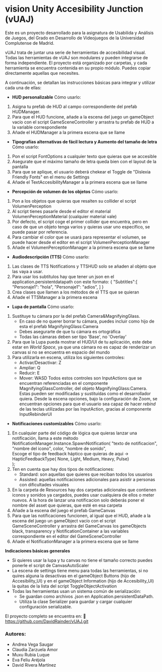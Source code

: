 # vision Unity Accesibility Junction (vUAJ)
Este es un proyecto desarrollado para la asignatura de Usabilida y Análisis de Juegos, del Grado en Desarrollo de Videojuegos de la Universidad Complutense de Madrid.

vUAJ trata de juntar una serie de herramientas de accesibilidad visual. Todas las herramientas de vUAJ son modulares y pueden integrarse de forma independiente. El proyecto está organizado por carpetas, y cada herramienta se encuentra contenida en su propio módulo. Puedes copiar directamente aquellas que necesites.

A continuación, se detallan las instrucciones básicas para integrar y utilizar cada una de ellas:


- **HUD personalizable**
Cómo usarlo:
1. Asigna tu prefab de HUD al campo correspondiente del prefab HUDManager.
2. Para que el HUD funcione, añade a la escena del juego un gameObject vacío con el script GameSceneController 
   y arrastra tu prefab de HUD a la variable correspondiente
3. Añade el HUDManager a la primera escena que se llame

- **Tipografías alternativas de fácil lectura y Aumento del tamaño de letra**
Cómo usarlo:
1. Pon el script FontOptions a cualquier texto que quieras que se accesible
2. Asegurate que el máximo tamaño de letra queda bien con el layout de la pantalla
3. Para que se aplique, el usuario deberá chekear el Toggle de "Dislexia Friendly Fonts" en el menu de Settings
4. Añade el TextAccesibilityManager a la primera escena que se llame

- **Percepción de volumen de los objetos**
Cómo usarlo:
1. Pon a los objetos que quieras que resalten su collider el script VolumenPerception
2. Al script tienes pasarle desde el editor el material VolumenPerceptionMaterial (cualquier material vale) 
3. Por defecto, el script coge el primer collider que encuentra, pero en caso de que un objeto tenga varios y quieras
   usar uno específico, se puede pasar por referencia.
4. Para cambiar el color que se usará para representar el volumen, se puede hacer desde el editor en el script VolumenPerceptionManager
5. Añade el VolumenPerceptionManager a la primera escena que se llame

- **Audiodescripción (TTS)**
Cómo usarlo:
1. Las clases de TTS Notifications y TTSHUD solo se añaden al objeto que las vaya a usar.
2. Para usar los subtítulos hay que tener un json en el application.persistentdatapath con este formato:
    {
        "Subtitles":[
            "Personaje1": "hola",
            "Personaje1": "adios",
        ]
    }
3. Crea clases que llamen a los métodos de el TTS que se quieran
4. Añade el TTSManager a la primera escena

- **Lupa de pantalla**
Cómo usarlo:
1. Sustituye tu cámara por la del prefab Camera&MagnifyingGlass.
    - En caso de no querer borrar tu cámara, puedes incluir como hijo de esta el prefab MagnifyingGlass:Camera
    - Debes asegurarte de que tu cámara es ortográfica
    - Todas las cámaras deben ser tipo 'Base', no 'Overlay'
2. Para que la Lupa pueda mostrar el HUD/UI de tu aplicación, este debe estar en *World Space*, ya que una cámara
   no es capaz de renderizar un canvas si no se encuentra en espacio del mundo
3. Para utilizarla en escena, utiliza los siguientes controles:
    - Activar/Desactivar: Z
    - Ampliar: Q
    - Reducir: E
    - Mover: WASD
    Todos estos controles son InputActions que se encuentran referenciadas en el componente MagnifyingGlassController, del objeto MagnifyingGlass:Camera. Estas pueden ser modificadas y sustituídas como el desarrollador quiera.
    Desde la escena opciones, bajo la configuración de Zoom, se encuentran opciones para que el usuario sea capaz de hacer *rebind* de las teclas utilizadas por las InputAction, gracias al componente InputRebinderUI

- **Notificaciones customizables**
Cómo usarlo:
1. En cualquier parte del código de lógica que quieras lanzar una notificación, llama a este método 
     NotificationManager.Instance.SpawnNotification(
        "texto de notificacion",
        "nombre del icono",
        color,
        "nombre de sonido",                           
        Escoge el tipo de feedback háptico que quieras de aqui -> HapticFeedbackType{ None, Light, Medium, Heavy, Pulse}  
    );
2. Ten en cuenta que hay dos tipos de notificaciones: 
    - Standard: son aquellas que quieres que reciban todos los usuarios
    - Assisted: aquellas notificaciones adicionales para asistir a personas con dificultades visuales
3. En la carpeta de Resources hay dos carpetas adicionales que contienen iconos y sonidos ya cargados, puedes usar cualquiera de ellos o meter nuevos.
   A la hora de lanzar una notificacion solo deberás poner el nombre del asset que quieras, que esté en esa carpeta
4. Añade a la escena del juego el prefab GameCanvas
5. Para que las notificaciones funcionen, al igual que el HUD, añade a la escena del juego un gameObject vacío con el script GameSceneController 
   y arrastra del GameCanvas los gameObjects black, transparency y NotificationContainer a las variables correspondiente en el editor del GameSceneController
6. Añade el NotificationManager a la primera escena que se llame

**Indicaciones básicas generales**
- Si quieres usar la lupa y tu canvas no tiene el tamaño correcto puedes ponerle el script de CanvasAutoScaler
- La escena de settings tiene menu para todas las herramientas, si no quires alguna la desactivas en el gameObject Buttons (hijo de Accesibility_UI) y
  en el gameObject Information (hijo de Accesibility_UI) la quitas de la lista del script ToggleObjectActivation 
- Todas las herramientas usan un sistema común de serialización:
    - Se guardan como archivos .json en Application.persistentDataPath.
    - Utiliza la clase Serializer para guardar y cargar cualquier configuración serializable.

El proyecto completo se encuentra en:
🔗 https://github.com/DavidRainder/vUAJ.git

### Autores:
- Andrea Vega Saugar
- Claudia Zarzuela Amor
- Muxu Rubia Luque
- Eva Feliu Aréjola
- David Rivera Martínez
